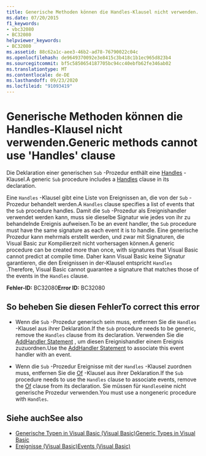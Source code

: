 ```yaml
---
title: Generische Methoden können die Handles-Klausel nicht verwenden.
ms.date: 07/20/2015
f1_keywords:
- vbc32080
- BC32080
helpviewer_keywords:
- BC32080
ms.assetid: 88c62a1c-aee3-46b2-ad78-76790022c04c
ms.openlocfilehash: de9649370092e3e8415c3b418c1b1ec965d823b4
ms.sourcegitcommit: bf5c5850654187705bc94cc40ebfb62fe346ab02
ms.translationtype: MT
ms.contentlocale: de-DE
ms.lasthandoff: 09/23/2020
ms.locfileid: "91093419"
---
```

# <a name="generic-methods-cannot-use-handles-clause"></a><span data-ttu-id="a2588-102">Generische Methoden können die Handles-Klausel nicht verwenden.</span><span class="sxs-lookup"><span data-stu-id="a2588-102">Generic methods cannot use 'Handles' clause</span></span>

<span data-ttu-id="a2588-103">Die Deklaration einer generischen `Sub` -Prozedur enthält eine [Handles](../language-reference/statements/handles-clause.md) -Klausel.</span><span class="sxs-lookup"><span data-stu-id="a2588-103">A generic `Sub` procedure includes a [Handles](../language-reference/statements/handles-clause.md) clause in its declaration.</span></span>  
  
 <span data-ttu-id="a2588-104">Eine `Handles` -Klausel gibt eine Liste von Ereignissen an, die von der `Sub` -Prozedur behandelt werden.</span><span class="sxs-lookup"><span data-stu-id="a2588-104">A `Handles` clause specifies a list of events that the `Sub` procedure handles.</span></span> <span data-ttu-id="a2588-105">Damit die `Sub` -Prozedur als Ereignishandler verwendet werden kann, muss sie dieselbe Signatur wie jedes von ihr zu behandelnde Ereignis aufweisen.</span><span class="sxs-lookup"><span data-stu-id="a2588-105">To be an event handler, the `Sub` procedure must have the same signature as each event it is to handle.</span></span> <span data-ttu-id="a2588-106">Eine generische Prozedur kann mehrmals erstellt werden, und zwar mit Signaturen, die Visual Basic zur Kompilierzeit nicht vorhersagen können.</span><span class="sxs-lookup"><span data-stu-id="a2588-106">A generic procedure can be created more than once, with signatures that Visual Basic cannot predict at compile time.</span></span> <span data-ttu-id="a2588-107">Daher kann Visual Basic keine Signatur garantieren, die den Ereignissen in der-Klausel entspricht `Handles` .</span><span class="sxs-lookup"><span data-stu-id="a2588-107">Therefore, Visual Basic cannot guarantee a signature that matches those of the events in the `Handles` clause.</span></span>  
  
 <span data-ttu-id="a2588-108">**Fehler-ID:** BC32080</span><span class="sxs-lookup"><span data-stu-id="a2588-108">**Error ID:** BC32080</span></span>  
  
## <a name="to-correct-this-error"></a><span data-ttu-id="a2588-109">So beheben Sie diesen Fehler</span><span class="sxs-lookup"><span data-stu-id="a2588-109">To correct this error</span></span>  
  
- <span data-ttu-id="a2588-110">Wenn die `Sub` -Prozedur generisch sein muss, entfernen Sie die `Handles` -Klausel aus ihrer Deklaration.</span><span class="sxs-lookup"><span data-stu-id="a2588-110">If the `Sub` procedure needs to be generic, remove the `Handles` clause from its declaration.</span></span> <span data-ttu-id="a2588-111">Verwenden Sie die [AddHandler Statement](../language-reference/statements/addhandler-statement.md) , um diesen Ereignishandler einem Ereignis zuzuordnen.</span><span class="sxs-lookup"><span data-stu-id="a2588-111">Use the [AddHandler Statement](../language-reference/statements/addhandler-statement.md) to associate this event handler with an event.</span></span>  
  
- <span data-ttu-id="a2588-112">Wenn die `Sub` -Prozedur Ereignisse mit der `Handles` -Klausel zuordnen muss, entfernen Sie die [Of](../language-reference/statements/of-clause.md) -Klausel aus ihrer Deklaration.</span><span class="sxs-lookup"><span data-stu-id="a2588-112">If the `Sub` procedure needs to use the `Handles` clause to associate events, remove the [Of](../language-reference/statements/of-clause.md) clause from its declaration.</span></span> <span data-ttu-id="a2588-113">Sie müssen für `Handles`eine nicht generische Prozedur verwenden.</span><span class="sxs-lookup"><span data-stu-id="a2588-113">You must use a nongeneric procedure with `Handles`.</span></span>  
  
## <a name="see-also"></a><span data-ttu-id="a2588-114">Siehe auch</span><span class="sxs-lookup"><span data-stu-id="a2588-114">See also</span></span>

- [<span data-ttu-id="a2588-115">Generische Typen in Visual Basic (Visual Basic)</span><span class="sxs-lookup"><span data-stu-id="a2588-115">Generic Types in Visual Basic</span></span>](../programming-guide/language-features/data-types/generic-types.md)
- [<span data-ttu-id="a2588-116">Ereignisse (Visual Basic)</span><span class="sxs-lookup"><span data-stu-id="a2588-116">Events (Visual Basic)</span></span>](../programming-guide/language-features/events/index.md)
